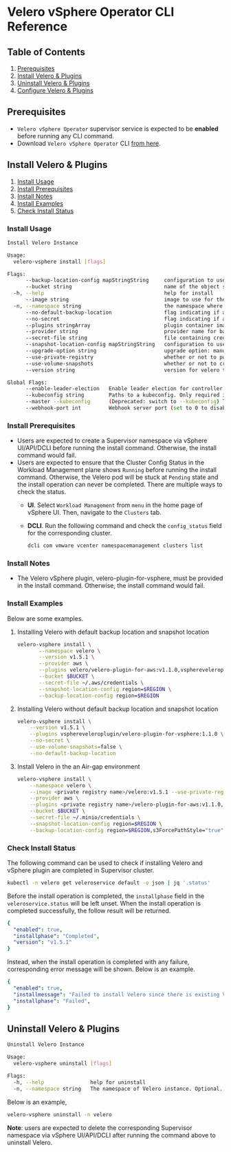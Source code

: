 # Velero vSphere Operator CLI Reference

## Table of Contents

1. [Prerequisites](#prerequisites)
2. [Install Velero & Plugins](#install-velero--plugins)
3. [Uninstall Velero & Plugins](#uninstall-velero--plugins)
4. [Configure Velero & Plugins](#configure-velero--plugins)

## Prerequisites

* `Velero vSphere Operator` supervisor service is expected to be **enabled** before running any CLI command.
* Download `Velero vSphere Operator` CLI [from here](https://github.com/vmware-tanzu/velero-plugin-for-vsphere/releases/download/v1.1.0/velero-vsphere-1.1.0-linux-amd64.tar.gz).


## Install Velero & Plugins

1. [Install Usage](#command-usage)
2. [Install Prerequisites](#install-prerequisites)
3. [Install Notes](#install-notes)
4. [Install Examples](#install-examples)
5. [Check Install Status](#check-install-status)

### Install Usage

```bash
Install Velero Instance

Usage:
  velero-vsphere install [flags]

Flags:
      --backup-location-config mapStringString     configuration to use for the backup storage location. Format is key1=value1,key2=value2
      --bucket string                              name of the object storage bucket where backups should be stored
  -h, --help                                       help for install
      --image string                               image to use for the Velero server pods. Optional. (default "velero/velero:v1.5.1")
  -n, --namespace string                           the namespace where to install Velero. Optional. (default "velero")
      --no-default-backup-location                 flag indicating if a default backup location should be created. Must be used as confirmation if --bucket or --provider are not provided. Optional.
      --no-secret                                  flag indicating if a secret should be created. Must be used as confirmation if --secret-file is not provided. Optional.
      --plugins stringArray                        plugin container images to install into the Velero Deployment
      --provider string                            provider name for backup and volume storage
      --secret-file string                         file containing credentials for backup and volume provider. If not specified, --no-secret must be used for confirmation. Optional.
      --snapshot-location-config mapStringString   configuration to use for the volume snapshot location. Format is key1=value1,key2=value2
      --upgrade-option string                      upgrade option: manual or automatic. Optional. (default "Manual")
      --use-private-registry                       whether or not to pull instance images from a private registry. Optional
      --use-volume-snapshots                       whether or not to create snapshot location automatically. Optional (default true)
      --version string                             version for velero to be installed. Optional. (default "v1.5.1")

Global Flags:
      --enable-leader-election   Enable leader election for controller manager. Enabling this will ensure there is only one active controller manager.
      --kubeconfig string        Paths to a kubeconfig. Only required if out-of-cluster.
      --master --kubeconfig      (Deprecated: switch to --kubeconfig) The address of the Kubernetes API server. Overrides any value in kubeconfig. Only required if out-of-cluster.
      --webhook-port int         Webhook server port (set to 0 to disable)
```

### Install Prerequisites

* Users are expected to create a Supervisor namespace via vSphere UI/API/DCLI before running the install command. Otherwise, the install command would fail.
* Users are expected to ensure that the Cluster Config Status in the Workload Management plane shows `Running` before running the install command. Otherwise, the Velero pod will be stuck at `Pending` state and the install operation can never be completed. There are multiple ways to check the status.
  * **UI**. Select `Workload Management` from `menu` in the home page of vSphere UI. Then, navigate to the `Clusters` tab.
  * **DCLI**. Run the following command and check the `config_status` field for the corresponding cluster.

    ```bash
    dcli com vmware vcenter namespacemanagement clusters list
    ```

### Install Notes

* The Velero vSphere plugin, velero-plugin-for-vsphere, must be provided in the install command. Otherwise, the install command would fail.

### Install Examples

Below are some examples.

1. Installing Velero with default backup location and snapshot location

    ```bash
    velero-vsphere install \
           --namespace velero \
           --version v1.5.1 \
           --provider aws \
           --plugins velero/velero-plugin-for-aws:v1.1.0,vsphereveleroplugin/velero-plugin-for-vsphere:1.1.0 \
           --bucket $BUCKET \
           --secret-file ~/.aws/credentials \
           --snapshot-location-config region=$REGION \
           --backup-location-config region=$REGION
    ```

2. Installing Velero without default backup location and snapshot location

    ```bash
    velero-vsphere install \
        --version v1.5.1 \
        --plugins vsphereveleroplugin/velero-plugin-for-vsphere:1.1.0 \
        --no-secret \
        --use-volume-snapshots=false \
        --no-default-backup-location
    ```

3. Install Velero in the an Air-gap environment

    ```bash
    velero-vsphere install \
        --namespace velero \
        --image <private registry name>/velero:v1.5.1 --use-private-registry \
        --provider aws \
        --plugins <private registry name>/velero-plugin-for-aws:v1.1.0,<private registry name>/velero-plugin-for-vsphere:1.1.0 \
        --bucket $BUCKET \
        --secret-file ~/.minio/credentials \
        --snapshot-location-config region=$REGION \
        --backup-location-config region=$REGION,s3ForcePathStyle="true",s3Url=$S3URL
    ```

### Check Install Status

The following command can be used to check if installing Velero and vSphere plugin are completed in Supervisor cluster.

```bash
kubectl -n velero get veleroservice default -o json | jq '.status'
```

Before the install operation is completed, the `installphase` field in the `veleroservice.status` will be left unset.
When the install operation is completed successfully, the follow result will be returned.

```yaml
{
  "enabled": true,
  "installphase": "Completed",
  "version": "v1.5.1"
}
```

Instead, when the install operation is completed with any failure, corresponding error message
will be shown. Below is an example.

```yaml
{
  "enabled": true,
  "installmessage": "Failed to install Velero since there is existing Velero instance in the cluster. Error: The expected annotation already exists, velero-service=velero",
  "installphase": "Failed",
}
```

## Uninstall Velero & Plugins

```bash
Uninstall Velero Instance

Usage:
  velero-vsphere uninstall [flags]

Flags:
  -h, --help               help for uninstall
  -n, --namespace string   The namespace of Velero instance. Optional. (default "velero")
```

Below is an example,

```bash
velero-vsphere uninstall -n velero
```

**Note**: users are expected to delete the corresponding Supervisor namespace via vSphere UI/API/DCLI after
running the command above to uninstall Velero.
